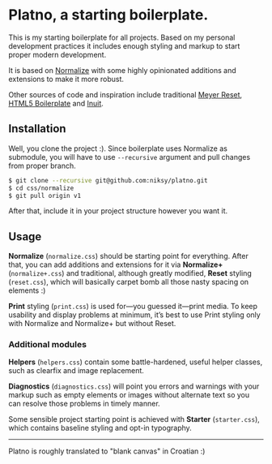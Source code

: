 # Platno, a starting boilerplate.

This is my starting boilerplate for all projects. Based on my personal development
practices it includes enough styling and markup to start proper modern development.

It is based on [Normalize](http://necolas.github.com/normalize.css/) with some
highly opinionated additions and extensions to make it more robust.

Other sources of code and inspiration include traditional
[Meyer Reset](http://meyerweb.com/eric/tools/css/reset/),
[HTML5 Boilerplate](http://html5boilerplate.com/) and
[Inuit](https://github.com/csswizardry/inuit.css).

## Installation

Well, you clone the project :). Since boilerplate uses Normalize as submodule,
you will have to use `--recursive` argument and pull changes from proper branch.

```bash
$ git clone --recursive git@github.com:niksy/platno.git
$ cd css/normalize
$ git pull origin v1
```

After that, include it in your project structure however you want it.

## Usage

**Normalize** (`normalize.css`) should be starting point for everything. After that,
you can add additions and extensions for it via **Normalize+** (`normalize+.css`) and
traditional, although greatly modified, **Reset** styling (`reset.css`), which will
basically carpet bomb all those nasty spacing on elements :)

**Print** styling (`print.css`) is used for—you guessed it—print media. To keep usability
and display problems at minimum, it’s best to use Print styling only with
Normalize and Normalize+ but without Reset.

### Additional modules

**Helpers** (`helpers.css`) contain some battle-hardened, useful helper classes, such as
clearfix and image replacement.

**Diagnostics** (`diagnostics.css`) will point you errors and warnings with your markup such as empty
elements or images without alternate text so you can resolve those problems
in timely manner.

Some sensible project starting point is achieved with **Starter** (`starter.css`), which contains
baseline styling and opt-in typography.

---

Platno is roughly translated to "blank canvas" in Croatian :)
